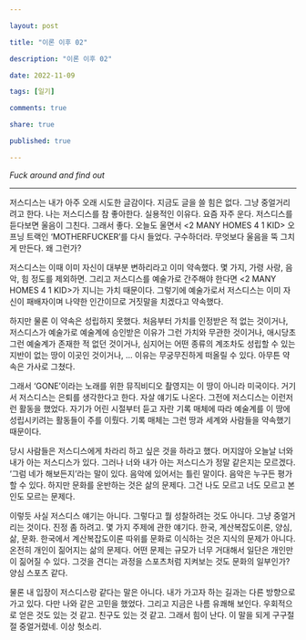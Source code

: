 ```yaml
---

layout: post

title: "이론 이후 02"

description: "이론 이후 02"

date: 2022-11-09

tags: [일기]

comments: true

share: true

published: true

--- 
```


*Fuck around and find out*

---

저스디스는 내가 아주 오래 시도한 글감이다. 지금도 글을 쓸 힘은 없다. 그냥 중얼거리려고 한다. 나는 저스디스를 참 좋아한다. 실용적인 이유다. 요즘 자주 운다. 저스디스를 듣다보면 울음이 그친다. 그래서 좋다. 오늘도 울면서 <2 MANY HOMES 4 1 KID> 오프닝 트랙인 ‘MOTHERFUCKER’를 다시 들었다. 구수하더라. 무엇보다 울음을 뚝 그치게 만든다. 왜 그런가?

저스디스는 이때 이미 자신이 대부분 변하리라고 이미 약속했다. 몇 가지, 가령 사랑, 음악, 힘 정도를 제외하면. 그리고 저스디스를 예술가로 간주해야 한다면 <2 MANY HOMES 4 1 KID>가 지니는 가치 때문이다. 그렇기에 예술가로서 저스디스는 이미 자신이 패배자이며 나약한 인간이므로 거짓말을 치겠다고 약속했다. 

하지만 물론 이 약속은 성립하지 못했다. 처음부터 가치를 인정받은 적 없는 것이거나, 저스디스가 예술가로 예술계에 승인받은 이유가 그런 가치와 무관한 것이거나, 애시당초 그런 예술계가 존재한 적 없던 것이거나, 심지어는 어떤 종류의 계조차도 성립할 수 있는 지반이 없는 땅이 이곳인 것이거나, … 이유는 무궁무진하게 떠올릴 수 있다. 아무튼 약속은 가사로 그쳤다.   

그래서 ‘GONE’이라는 노래를 위한 뮤직비디오 촬영지는 이 땅이 아니라 미국이다. 거기서 저스디스는 은퇴를 생각한다고 한다. 자살 얘기도 나온다. 그전에 저스디스는 이런저런 활동을 했었다. 자기가 어린 시절부터 듣고 자란 기록 매체에 따라 예술계를 이 땅에 성립시키려는 활동들이 주를 이뤘다. 기록 매체는 그런 땅과 세계와 사람들을 약속했기 때문이다. 

당시 사람들은 저스디스에게 차라리 하고 싶은 것을 하라고 했다. 머지않아 오늘날 너와 내가 아는 저스디스가 있다. 그러나 너와 내가 아는 저스디스가 정말 같은지는 모르겠다. ‘그럼 네가 해보든지’라는 말이 있다. 음악에 있어서는 틀린 말이다. 음악은 누구든 평가할 수 있다. 하지만 문화를 운반하는 것은 삶의 문제다. 그건 나도 모르고 너도 모르고 본인도 모르는 문제다. 

이렇듯 사실 저스디스 얘기는 아니다. 그렇다고 뭘 성찰하려는 것도 아니다. 그냥 중얼거리는 것이다. 진정 좀 하려고. 몇 가지 주제에 관한 얘기다. 한국, 계산복잡도이론, 양심, 삶, 문화. 한국에서 계산복잡도이론 따위를 문화로 이식하는 것은 지식의 문제가 아니다. 온전히 개인이 짊어지는 삶의 문제다. 어떤 문제는 규모가 너무 거대해서 일단은 개인만이 짊어질 수 있다. 그것을 견디는 과정을 스포츠처럼 지켜보는 것도 문화의 일부인가? 양심 스포츠 같다.

물론 내 입장이 저스디스랑 같다는 말은 아니다. 내가 가고자 하는 길과는 다른 방향으로 가고 있다. 다만 나와 같은 고민을 했었다. 그리고 지금은 나름 유쾌해 보인다. 우회적으로 얻은 것도 있는 것 같고. 친구도 있는 것 같고. 그래서 힘이 난다. 이 말을 되게 구구절절 중얼거렸네. 이상 헛소리. 

